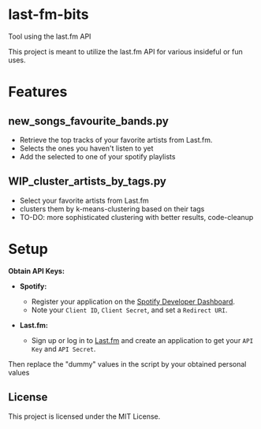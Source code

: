 # last-fm-bits
Tool using the last.fm API

This project is meant to utilize the last.fm API for various insideful or fun uses.

# Features
## new_songs_favourite_bands.py
- Retrieve the top tracks of your favorite artists from Last.fm.
- Selects the ones you haven't listen to yet
- Add the selected to one of your spotify playlists

## WIP_cluster_artists_by_tags.py
- Select your favorite artists from Last.fm
- clusters them by k-means-clustering based on their tags
- TO-DO: more sophisticated clustering with better results, code-cleanup

# Setup
**Obtain API Keys:**

   - **Spotify:**
     - Register your application on the [Spotify Developer Dashboard](https://developer.spotify.com/dashboard/applications).
     - Note your `Client ID`, `Client Secret`, and set a `Redirect URI`.

   - **Last.fm:**
     - Sign up or log in to [Last.fm](https://www.last.fm/api) and create an application to get your `API Key` and `API Secret`.

  Then replace the "dummy" values in the script by your obtained personal values

## License
This project is licensed under the MIT License.
